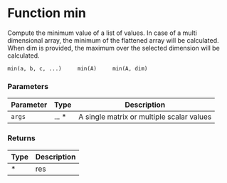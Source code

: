 # Function min

Compute the minimum value of a list of values. In case of a multi dimensional array, the minimum of the flattened array will be calculated. When dim is provided, the maximum over the selected dimension will be calculated.

    min(a, b, c, ...)     min(A)     min(A, dim)


### Parameters

Parameter | Type | Description
--------- | ---- | -----------
`args` | ... * | A single matrix or multiple scalar values

### Returns

Type | Description
---- | -----------
* | res




<!-- Note: This file is automatically generated from source code comments. Changes made in this file will be overridden. -->
